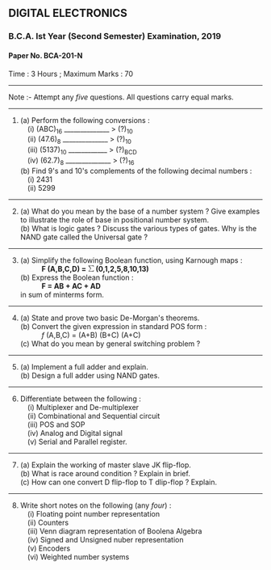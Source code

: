 ## DIGITAL ELECTRONICS
### B.C.A. Ist Year (Second Semester) Examination, 2019
#### Paper No. BCA-201-N
Time : 3 Hours ; Maximum Marks : 70

***

Note :- Attempt any _five_ questions. All questions carry equal marks.

***

1. (a) Perform the following conversions :<br>
&emsp;(i) (ABC)<sub>16</sub> ______________ > (?)<sub>10</sub><br>
&emsp;(ii) (47.6)<sub>8</sub> ______________ > (?)<sub>10</sub><br>
&emsp;(iii) (5137)<sub>10</sub> ____________ > (?)<sub>BCD</sub><br>
&emsp;(iv) (62.7)<sub>8</sub> ______________ > (?)<sub>16</sub><br>
(b) Find 9's and 10's complements of the following decimal numbers :<br>
&emsp;(i) 2431<br>
&emsp;(ii) 5299

***

2. (a) What do you mean by the base of a number system ? Give examples to illustrate the role of base in positional number system.<br>
(b) What is logic gates ? Discuss the various types of gates. Why is the NAND gate called the Universal gate ?

***

3. (a) Simplify the following Boolean function, using Karnough maps :<br>
&emsp;&emsp;&emsp;**F (A,B,C,D) = <img src="../expressions/Sigma.png" height="12px"> (0,1,2,5,8,10,13)**<br>
(b) Express the Boolean function :<br>
&emsp;&emsp;&emsp;**F = AB + AC + AD**<br>
in sum of minterms form.

***

4. (a) State and prove two basic De-Morgan's theorems.<br>
(b) Convert the given expression in standard POS form :<br>
&emsp;&emsp;&emsp;_f_ (A,B,C) = (A+B) (B+C) (A+C)<br>
(c) What do you mean by general switching problem ?

***

5. (a) Implement a full adder and explain.<br>
(b) Design a full adder using NAND gates.

***

6. Differentiate between the following :<br>
&emsp;(i) Multiplexer and De-multiplexer<br>
&emsp;(ii) Combinational and Sequential circuit<br>
&emsp;(iii) POS and SOP<br>
&emsp;(iv) Analog and Digital signal<br>
&emsp;(v) Serial and Parallel register.

***

7. (a) Explain the working of master slave JK flip-flop.<br>
(b) What is race around condition ? Explain in brief.<br>
(c) How can one convert D flip-flop to T dlip-flop ? Explain.

***

8. Write short notes on the following (any _four_) :<br>
&emsp;(i) Floating point number representation<br>
&emsp;(ii) Counters<br>
&emsp;(iii) Venn diagram representation of Boolena Algebra<br>
&emsp;(iv) Signed and Unsigned nuber representation<br>
&emsp;(v) Encoders<br>
&emsp;(vi) Weighted number systems